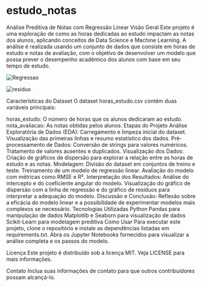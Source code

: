 # estudo_notas



Análise Preditiva de Notas com Regressão Linear
Visão Geral
Este projeto é uma exploração de como as horas dedicadas ao estudo impactam as notas dos alunos, aplicando conceitos de Data Science e Machine Learning. A análise é realizada usando um conjunto de dados que consiste em horas de estudo e notas de avaliação, com o objetivo de desenvolver um modelo que possa prever o desempenho acadêmico dos alunos com base em seu tempo de estudo.

![Regressao](https://github.com/Josue185/estudo_notas/assets/92592495/dab1b5db-200a-4455-827a-5a2fff94e346)

![residuo](https://github.com/Josue185/estudo_notas/assets/92592495/0a63a8a2-7b6b-41fe-bd4f-294beebf16a1)

Características do Dataset
O dataset horas_estudo.csv contém duas variáveis principais:

horas_estudo: O número de horas que os alunos dedicaram ao estudo.
nota_avaliacao: As notas obtidas pelos alunos.
Etapas do Projeto
Análise Exploratória de Dados (EDA):
Carregamento e limpeza inicial do dataset.
Visualização das primeiras linhas e resumo estatístico dos dados.
Pré-processamento de Dados:
Conversão de strings para valores numéricos.
Tratamento de valores ausentes e duplicados.
Visualização dos Dados:
Criação de gráficos de dispersão para explorar a relação entre as horas de estudo e as notas.
Modelagem:
Divisão do dataset em conjuntos de treino e teste.
Treinamento de um modelo de regressão linear.
Avaliação do modelo com métricas como RMSE e R².
Interpretação dos Resultados:
Análise do intercepto e do coeficiente angular do modelo.
Visualização do gráfico de dispersão com a linha de regressão e do gráfico de resíduos para interpretar a adequação do modelo.
Discussão e Conclusão:
Reflexão sobre a eficácia do modelo linear e a possibilidade de experimentar modelos mais complexos se necessário.
Tecnologias Utilizadas
Python
Pandas para manipulação de dados
Matplotlib e Seaborn para visualização de dados
Scikit-Learn para modelagem preditiva
Como Usar
Para executar este projeto, clone o repositório e instale as dependências listadas em requirements.txt. Abra os Jupyter Notebooks fornecidos para visualizar a análise completa e os passos do modelo.

Licença
Este projeto é distribuído sob a licença MIT. Veja LICENSE para mais informações.

Contato
Inclua suas informações de contato para que outros contribuidores possam alcançá-lo.
